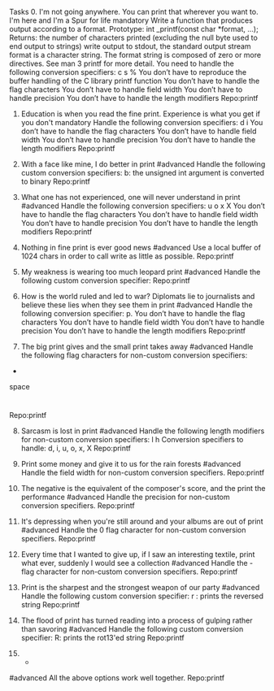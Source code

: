 Tasks
0. I'm not going anywhere. You can print that wherever you want to. I'm here and I'm a Spur for life
mandatory
Write a function that produces output according to a format.
Prototype: int _printf(const char *format, ...);
Returns: the number of characters printed (excluding the null byte used to end output to strings)
write output to stdout, the standard output stream
format is a character string. The format string is composed of zero or more directives. See man 3 printf for more detail. You need to handle the following conversion specifiers:
c
s
%
You don’t have to reproduce the buffer handling of the C library printf function
You don’t have to handle the flag characters
You don’t have to handle field width
You don’t have to handle precision
You don’t have to handle the length modifiers
Repo:printf

1. Education is when you read the fine print. Experience is what you get if you don't
mandatory
Handle the following conversion specifiers:
d
i
You don’t have to handle the flag characters
You don’t have to handle field width
You don’t have to handle precision
You don’t have to handle the length modifiers
Repo:printf

2. With a face like mine, I do better in print
#advanced
Handle the following custom conversion specifiers:
b: the unsigned int argument is converted to binary
Repo:printf

3. What one has not experienced, one will never understand in print
#advanced
Handle the following conversion specifiers:
u
o
x
X
You don’t have to handle the flag characters
You don’t have to handle field width
You don’t have to handle precision
You don’t have to handle the length modifiers
Repo:printf

4. Nothing in fine print is ever good news
#advanced
Use a local buffer of 1024 chars in order to call write as little as possible.
Repo:printf

5. My weakness is wearing too much leopard print
#advanced
Handle the following custom conversion specifier:
Repo:printf

6. How is the world ruled and led to war? Diplomats lie to journalists and believe these lies when they see them in print
#advanced
Handle the following conversion specifier: p.
You don’t have to handle the flag characters
You don’t have to handle field width
You don’t have to handle precision
You don’t have to handle the length modifiers
Repo:printf

7. The big print gives and the small print takes away
#advanced
Handle the following flag characters for non-custom conversion specifiers:
+
space
#
Repo:printf

8. Sarcasm is lost in print
#advanced
Handle the following length modifiers for non-custom conversion specifiers:
l
h
Conversion specifiers to handle: d, i, u, o, x, X
Repo:printf

9. Print some money and give it to us for the rain forests
#advanced
Handle the field width for non-custom conversion specifiers.
Repo:printf

10. The negative is the equivalent of the composer's score, and the print the performance
#advanced
Handle the precision for non-custom conversion specifiers.
Repo:printf

11. It's depressing when you're still around and your albums are out of print
#advanced
Handle the 0 flag character for non-custom conversion specifiers.
Repo:printf

12. Every time that I wanted to give up, if I saw an interesting textile, print what ever, suddenly I would see a collection
#advanced
Handle the - flag character for non-custom conversion specifiers.
Repo:printf

13. Print is the sharpest and the strongest weapon of our party
#advanced
Handle the following custom conversion specifier:
r : prints the reversed string
Repo:printf

14. The flood of print has turned reading into a process of gulping rather than savoring
#advanced
Handle the following custom conversion specifier:
R: prints the rot13'ed string
Repo:printf

15. *
#advanced
All the above options work well together.
Repo:printf